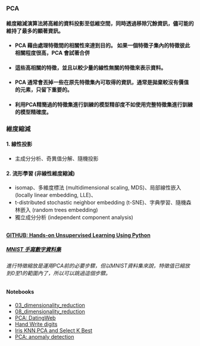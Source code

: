 ### PCA
#### 維度縮減演算法將高維的資料投影至低維空間，同時透過移除冗餘資訊，儘可能的維持了最多的顯著資訊。
* #### PCA 藉由處理特徵間的相關性來達到目的。 如果一個特徵子集內的特徵彼此相關程度很高，PCA 會試著合併
* #### 這些高相關的特徵，並且以較少量的線性無關的特徵來表示資料。
* #### PCA 通常會丟掉一些在原先特徵集內可取得的資訊，通常是拋棄較沒有價值的元素，只留下重要的。
* #### 利用PCA精簡過的特徵集進行訓練的模型精卻度不如使用完整特徵集進行訓練的模型精確度。
### 維度縮減
#### 1. 線性投影
* 主成分分析、奇異值分解、隨機投影
#### 2. 流形學習 (非線性維度縮減)
* isomap、多維度標法 (multidimensional scaling, MDS)、局部線性嵌入 (locally linear embedding, LLE)、
* t-distributed stochastic neighbor embedding (t-SNE)、字典學習、隨機森林嵌入 (random trees embedding)
* 獨立成分分析 (independent component analysis)
##
#### [GITHUB: Hands-on Unsupervised Learning Using Python](https://github.com/aapatel09/handson-unsupervised-learning)
##### [MNIST 手寫數字資料集](http://yann.lecun.com/exdb/mnist)
###### 進行特徵縮放是運用PCA前的必要步驟，但以MNIST資料集來說，特徵值已縮放到0至1的範圍內了，所以可以跳過這個步驟。
##
#### Notebooks
* [03_dimensionality_reduction](https://github.com/jumbokh/nknu-class/blob/main/ML/PCA/03_dimensionality_reduction.ipynb)
* [08_dimensionality_reduction](https://github.com/jumbokh/nknu-class/blob/main/ML/PCA/08_dimensionality_reduction.ipynb)
* [PCA: DatingWeb](https://github.com/jumbokh/nknu-class/blob/main/ML/PCA/PCA_DatedWeb.ipynb)
* [Hand Write digits](https://github.com/jumbokh/nknu-class/blob/main/ML/PCA/05_09_Principal_Component_Analysis.ipynb)
* [Iris KNN,PCA and Select K Best](https://github.com/jumbokh/nknu-class/blob/main/ML/PCA/4_2_KNN%2C_PCA_and_SelectKBest.ipynb)
* [PCA: anomaly detection](https://github.com/jumbokh/nknu-class/blob/main/ML/PCA/04_anomaly_detection.ipynb)
